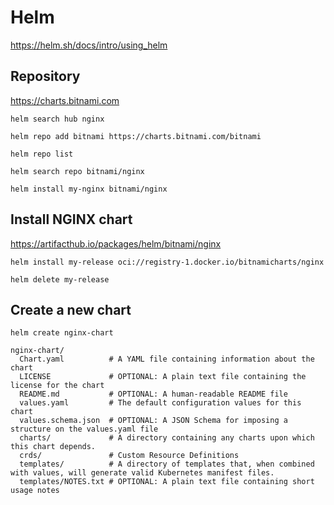 # Helm

https://helm.sh/docs/intro/using_helm

## Repository

https://charts.bitnami.com

```shell
helm search hub nginx
```

```shell
helm repo add bitnami https://charts.bitnami.com/bitnami
```

```shell
helm repo list
```

```shell
helm search repo bitnami/nginx
```

```shell
helm install my-nginx bitnami/nginx
```

## Install NGINX chart

https://artifacthub.io/packages/helm/bitnami/nginx

```shell
helm install my-release oci://registry-1.docker.io/bitnamicharts/nginx
```

```shell
helm delete my-release
```

## Create a new chart

```shell
helm create nginx-chart
```

```
nginx-chart/
  Chart.yaml          # A YAML file containing information about the chart
  LICENSE             # OPTIONAL: A plain text file containing the license for the chart
  README.md           # OPTIONAL: A human-readable README file
  values.yaml         # The default configuration values for this chart
  values.schema.json  # OPTIONAL: A JSON Schema for imposing a structure on the values.yaml file
  charts/             # A directory containing any charts upon which this chart depends.
  crds/               # Custom Resource Definitions
  templates/          # A directory of templates that, when combined with values, will generate valid Kubernetes manifest files.
  templates/NOTES.txt # OPTIONAL: A plain text file containing short usage notes
```
